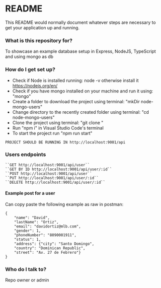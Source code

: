 # README

This README would normally document whatever steps are necessary to get your application up and running.

### What is this repository for?

To showcase an example database setup in Express, NodeJS, TypeScript and using mongo as db

### How do I get set up?

- Check if Node is installed running: node -v otherwise install it https://nodejs.org/en/
- Check if you have mongo installed on your machine and run it using: "mongo"
- Create a folder to download the project using terminal: "mkDir node-mongo-users"
- Change directory to the recently created folder using terminal: "cd node-mongo-users"
- Clone the project using terminal: "git clone <project-directory>"
- Run "npm i" in Visual Studio Code's terminal
- To start the project run "npm run start"

```
PROJECT SHOULD BE RUNNING IN http://localhost:9001/api
```

### Users endpoints

    ``GET http://localhost:9001/api/user``
    ``GET BY ID http://localhost:9001/api/user/:id``
    ``POST http://localhost:9001/api/user``
    ``PUT http://localhost:9001/api/user/:id``
    ``DELETE http://localhost:9001/api/user/:id``

#### Example post for a user

Can copy paste the following example as raw in postman:

```
{
    "name": "David",
    "lastName": "Ortiz",
    "email": "davidortiz@mlb.com",
    "gender": 1,
    "phoneNumber": "8090001911",
    "status": 1,
    "address": {"city": "Santo Domingo",
    "country": "Dominican Republic",
    "street": "Av. 27 de Febrero"}
}
```

### Who do I talk to?

Repo owner or admin
